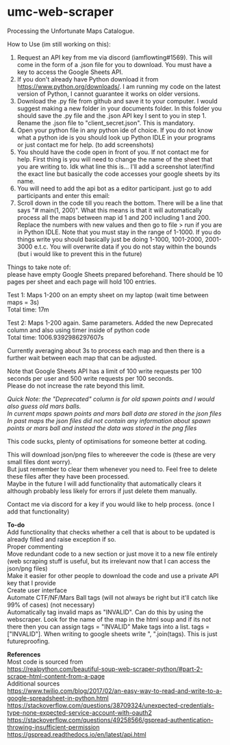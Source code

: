 # umc-web-scraper
Processing the Unfortunate Maps Catalogue.

How to Use (im still working on this):  
1. Request an API key from me via discord (iamflowting#1569). This will come in the form of a .json file for you to download. You must have a key to access the Google Sheets API.  
2. If you don't already have Python download it from https://www.python.org/downloads/. I am running my code on the latest version of Python, I cannot guarantee it works on older versions.  
3. Download the .py file from github and save it to your computer. I would suggest making a new folder in your documents folder. In this folder you should save the .py file and the .json API key I sent to you in step 1. Rename the .json file to "client_secret.json". This is mandatory.  
4. Open your python file in any python ide of choice. If you do not know what a python ide is you should look up Python IDLE in your programs or just contact me for help. (to add screenshots)  
5. You should have the code open in front of you. If not contact me for help. First thing is you will need to change the name of the sheet that you are writing to. Idk what line this is... I'll add a screenshot later/find the exact line but basically the code accesses your google sheets by its name.
6. You will need to add the api bot as a editor participant. just go to add participants and enter this email: <to be added>
7. Scroll down in the code till you reach the bottom. There will be a line that says "# main(1, 200)". What this means is that it will automatically process all the maps between map id 1 and 200 including 1 and 200. Replace the numbers with new values and then go to file > run if you are in Python IDLE. Note that you must stay in the range of 1-1000. If you do things write you should basically just be doing 1-1000, 1001-2000, 2001-3000 e.t.c. You will overwrite data if you do not stay within the bounds (but i would like to prevent this in the future)

Things to take note of:  
please have empty Google Sheets prepared beforehand. There should be 10 pages per sheet and each page will hold 100 entries.





Test 1: Maps 1-200 on an empty sheet on my laptop (wait time between maps = 3s)  
Total time: 17m

Test 2: Maps 1-200 again. Same parameters. Added the new Deprecated column and also using timer inside of python code  
Total time: 1006.9392986297607s

Currently averaging about 3s to process each map and then there is a further wait between each map that can be adjusted.

Note that Google Sheets API has a limit of 100 write requests per 100 seconds per user and 500 write requests per 100 seconds.  
Please do not increase the rate beyond this limit.


<i>Quick Note: the "Deprecated" column is for old spawn points and I would also guess old mars balls.  
In current maps spawn points and mars ball data are stored in the json files  
In past maps the json files did not contain any information about spawn points or mars ball and instead the data was stored in the png files</i>



This code sucks, plenty of optimisations for someone better at coding.


This will download json/png files to whereever the code is (these are very small files dont worry).  
But just remember to clear them whenever you need to. Feel free to delete these files after they have been processed.   
Maybe in the future I will add functionality that automatically clears it although probably less likely for errors if just delete them manually.


Contact me via discord for a key if you would like to help process. (once I add that functionality)



<b>To-do</b>  
Add functionality that checks whether a cell that is about to be updated is already filled and raise exception if so.  
Proper commenting  
Move redundant code to a new section or just move it to a new file entirely (web scraping stuff is useful, but its irrelevant now that I can access the json/png files)  
Make it easier for other people to download the code and use a private API key that I provide  
Create user interface  
Automate CTF/NF/Mars Ball tags (will not always be right but it'll catch like 99% of cases)  (not necessary)  
Automatically tag invalid maps as "INVALID". Can do this by using the webscraper. Look for the name of the map in the html soup and if its not there then you can assign tags = "INVALID" 
Make tags into a list. tags = ["INVALID"]. When writing to google sheets write ", ".join(tags). This is just futureproofing. 



<b>References</b>  
Most code is sourced from  
https://realpython.com/beautiful-soup-web-scraper-python/#part-2-scrape-html-content-from-a-page  
Additional sources  
https://www.twilio.com/blog/2017/02/an-easy-way-to-read-and-write-to-a-google-spreadsheet-in-python.html  
https://stackoverflow.com/questions/38709324/unexpected-credentials-type-none-expected-service-account-with-oauth2  
https://stackoverflow.com/questions/49258566/gspread-authentication-throwing-insufficient-permission  
https://gspread.readthedocs.io/en/latest/api.html
